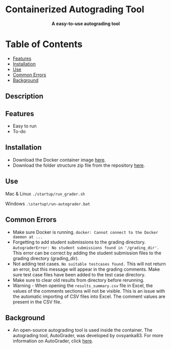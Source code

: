 <h1>Containerized Autograding Tool</h1>
<p align="center">
  <b>A easy-to-use autograding tool</b>
</p>

# Table of Contents

- [Features](#features)
- [Installation](#installation)
- [Use](#use)
- [Common Errors](#common-errors)
- [Background](#background)

## Description

## Features

* Easy to run
* To-do

## Installation

* Download the Docker container image [here](https://hub.docker.com/repository/docker/jmart5/containerized_autograding/general). 
* Download the folder structure zip file from the repository [here](https://github.com/jmart5/containerized_autograder/tree/main).




## Use

Mac & Linux
`./startup/run_grader.sh`

Windows
`.\startup\run-autograder.bat`

## Common Errors

* Make sure Docker is running. `docker: Cannot connect to the Docker daemon at ...`
* Forgetting to add student submissions to the grading directory. <br>```AutograderError: No student submissions found in '/grading_dir'.```<br>
This error can be correct by adding the student submission files to the grading directory (grading_dir).
* Not adding test cases. `No suitable testcases found.` This will not return an error, but this message will appear in the grading comments. Make sure test case files have been added to the test case directory.
* Make sure to clear old results from directory before rerunning.
* Warning - When opening the `results_summary.csv` file in Excel, the values of the comments sections will not be visible. This is an issue with the automatic importing of CSV files into Excel. The comment values are present in the CSV file.

## Background

* An open-source autograding tool is used inside the container. The autograding tool, AutoGrader, was developed by ovsyanka83. For more information on AutoGrader, click [here](https://ovsyanka83.github.io/autograder/#/?id=usage).
